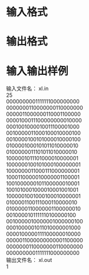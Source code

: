 

# 输入格式



# 输出格式



# 输入输出样例


<div>
输入文件名： xl.in
</div>
<div>
25<br/>
0000000001111111000000000<br/>
0000000110000000110000000<br/>
0000011000000110001100000<br/>
0000100011100000000010000<br/>
0001001000010011100001000<br/>
0010000011000100010000100<br/>
0010000100101000010000100<br/>
0100001000101011010000010<br/>
0100000011101011010000010<br/>
1000001011101000010000001<br/>
1000000100101000100000001<br/>
1000000011000111000000001<br/>
1000110000010000001100001<br/>
1001000000101100000010001<br/>
1001010001000010001001001<br/>
1000001001000100010000001<br/>
0100001100111000110000010<br/>
0100000110000001100000010<br/>
0010000101111110100000100<br/>
0010000010000001000000100<br/>
0001000001011010000001000<br/>
0000100000111100000010000<br/>
0000011000000000001100000<br/>
0000000110000000110000000<br/>
0000000001111111000000000
</div>
<div>
输出文件名： xl.out
</div>
<div>
1<br/>
 
</div>
